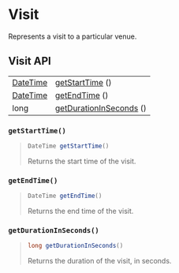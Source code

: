 # Visit

Represents a visit to a particular venue.

## Visit API

|  |  |
| :--- | :--- |
| [DateTime](../../datetime.md) | [getStartTime](visit.md#getstarttime) \(\) |
| [DateTime](../../datetime.md) | [getEndTime](visit.md#getendtime) \(\) |
| long | [getDurationInSeconds](visit.md#getdurationinseconds) \(\) |



### `getStartTime()`

> ```java
> DateTime getStartTime()
> ```
>
> Returns the start time of the visit.

### `getEndTime()`

> ```java
> DateTime getEndTime()
> ```
>
> Returns the end time of the visit.

### `getDurationInSeconds()`

> ```java
> long getDurationInSeconds()
> ```
>
> Returns the duration of the visit, in seconds.

